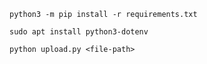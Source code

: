 ```shell
python3 -m pip install -r requirements.txt
```

```shell
sudo apt install python3-dotenv
```
```shell
python upload.py <file-path>
```